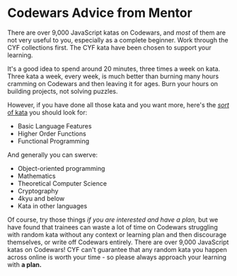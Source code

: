 # Codewars Advice from Mentor

There are over 9,000 JavaScript katas on Codewars, and _most_ of them are not very useful to you, especially as a complete beginner. Work through the CYF collections first. The CYF kata have been chosen to support your learning.

It's a good idea to spend around 20 minutes, three times a week on kata. Three kata a week, every week, is much better than burning many hours cramming on Codewars and then leaving it for ages. Burn your hours on building projects, not solving puzzles.

However, if you have done all those kata and you want more, here's the [_sort_ of kata](https://www.codewars.com/kata/search/my-languages?q=\&r\[]=-8\&tags=Basic%20Language%20Features\&beta=false\&order\_by=rank\_id%20asc) you should look for:

* Basic Language Features
* Higher Order Functions
* Functional Programming

And generally you can swerve:

* Object-oriented programming
* Mathematics
* Theoretical Computer Science
* Cryptography
* 4kyu and below
* Kata in other languages

Of course, try those things _if you are interested and have a plan,_ but we have found that trainees can waste a lot of time on Codewars struggling with random kata without any context or learning plan and then discourage themselves, or write off Codewars entirely. There are over 9,000 JavaScript katas on Codewars! CYF can't guarantee that any random kata you happen across online is worth your time - so please always approach your learning with **a plan.**&#x20;
